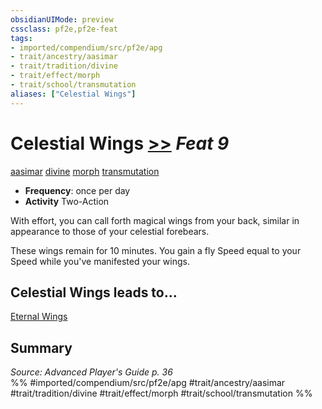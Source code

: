 ```yaml
---
obsidianUIMode: preview
cssclass: pf2e,pf2e-feat
tags:
- imported/compendium/src/pf2e/apg
- trait/ancestry/aasimar
- trait/tradition/divine
- trait/effect/morph
- trait/school/transmutation
aliases: ["Celestial Wings"]
---
```

# Celestial Wings  [>>](chapter-9-playing-the-game.md#Actions "Two-Action") *Feat 9*  
[aasimar](aasimar-apg.md)  [divine](divine.md)  [morph](morph.md)  [transmutation](transmutation.md)  

- **Frequency**: once per day
- **Activity** Two-Action

With effort, you can call forth magical wings from your back, similar in appearance to those of your celestial forebears.

These wings remain for 10 minutes. You gain a fly Speed equal to your Speed while you've manifested your wings.

## Celestial Wings leads to...

[Eternal Wings](eternal-wings-apg.md)

## Summary

*Source: Advanced Player's Guide p. 36*  
%% #imported/compendium/src/pf2e/apg #trait/ancestry/aasimar #trait/tradition/divine #trait/effect/morph #trait/school/transmutation %%